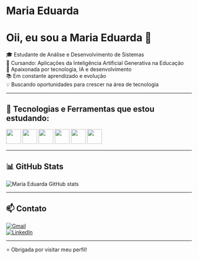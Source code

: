 # Maria Eduarda 
# Oii, eu sou a Maria Eduarda 👋

🎓 Estudante de Análise e Desenvolvimento de Sistemas  
🤖 Cursando: Aplicações da Inteligência Artificial Generativa na Educação  
🚀 Apaixonada por tecnologia, IA e desenvolvimento  
📚 Em constante aprendizado e evolução  
💡 Buscando oportunidades para crescer na área de tecnologia

---

## 🚀 Tecnologias e Ferramentas que estou estudando:

<img src="https://cdn.jsdelivr.net/gh/devicons/devicon/icons/java/java-original.svg" width="40" />
<img src="https://cdn.jsdelivr.net/gh/devicons/devicon/icons/python/python-original.svg" width="40" />
<img src="https://cdn.jsdelivr.net/gh/devicons/devicon/icons/html5/html5-original.svg" width="40" />
<img src="https://cdn.jsdelivr.net/gh/devicons/devicon/icons/css3/css3-original.svg" width="40" />
<img src="https://cdn.jsdelivr.net/gh/devicons/devicon/icons/javascript/javascript-original.svg" width="40" />
<img src="https://cdn.jsdelivr.net/gh/devicons/devicon/icons/git/git-original.svg" width="40" />

---

## 📊 GitHub Stats

![Maria Eduarda GitHub stats](https://github-readme-stats.vercel.app/api?username=mariaeduarda&show_icons=true&theme=dracula)

---

## 📫 Contato

[![Gmail](https://img.shields.io/badge/Gmail-black?style=for-the-badge&logo=gmail)](mailto:telembergm@gmail.com)  
[![LinkedIn](https://img.shields.io/badge/LinkedIn-blue?style=for-the-badge&logo=linkedin)](https://www.linkedin.com/in/maria-eduarda-telemberg)

---

⭐ Obrigada por visitar meu perfil!
